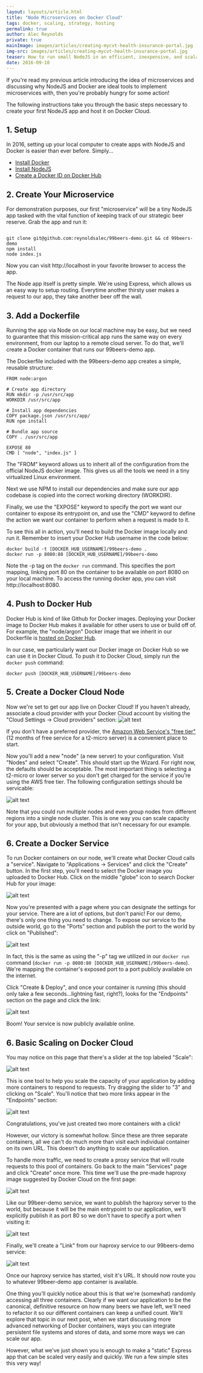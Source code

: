 ```yaml
---
layout: layouts/article.html
title: "Node Microservices on Docker Cloud"
tags: docker, scaling, strategy, hosting
permalink: true
author: Alec Reynolds
private: true
mainImage: images/articles/creating-mycvt-health-insurance-portal.jpg
img-src: images/articles/creating-mycvt-health-insurance-portal.jpg
teaser: How to run small NodeJS in an efficient, inexpensive, and scalable manner using Docker Cloud.
date: 2016-09-10
---
```


If you're read my previous article introducing the idea of microservices and discussing why NodeJS and Docker are ideal tools to implement microservices with, then you're probably hungry for some action!

The following instructions take you through the basic steps necessary to create your first NodeJS app and host it on Docker Cloud.

## 1. Setup

In 2016, setting up your local computer to create apps with NodeJS and Docker is easier than ever before. Simply...

- [Install Docker](https://www.docker.com/products/docker)
- [Install NodeJS](https://nodejs.org)
- [Create a Docker ID on Docker Hub](https://hub.docker.com)

## 2. Create Your Microservice

For demonstration purposes, our first "microservice" will be a tiny NodeJS app tasked with the vital function of keeping track of our strategic beer reserve. Grab the app and run it:

<pre><code class="language-bash">
git clone git@github.com:reynoldsalec/99beers-demo.git && cd 99beers-demo
npm install
node index.js
</pre></code>

Now you can visit http://localhost in your favorite browser to access the app.

The Node app itself is pretty simple. We're using Express, which allows us an easy way to setup routing. Everytime another thirsty user makes a request to our app, they take another beer off the wall.

## 3. Add a Dockerfile

Running the app via Node on our local machine may be easy, but we need to guarantee that this mission-critical app runs the same way on every environment, from our laptop to a remote cloud server. To do that, we'll create a Docker container that runs our 99beers-demo app.

The Dockerfile included with the 99beers-demo app creates a simple, reusable structure:

```
FROM node:argon

# Create app directory
RUN mkdir -p /usr/src/app
WORKDIR /usr/src/app

# Install app dependencies
COPY package.json /usr/src/app/
RUN npm install

# Bundle app source
COPY . /usr/src/app

EXPOSE 80
CMD [ "node", "index.js" ]
```

The "FROM" keyword allows us to inherit all of the configuration from the official NodeJS docker image. This gives us all the tools we need in a tiny virtualized Linux environment.

Next we use NPM to install our dependencies and make sure our app codebase is copied into the correct working directory (WORKDIR).

Finally, we use the "EXPOSE" keyword to specify the port we want our container to expose its entrypoint on, and use the "CMD" keyword to define the action we want our container to perform when a request is made to it.

To see this all in action, you'll need to build the Docker image locally and run it. Remember to insert your Docker Hub username in the code below:

```
docker build -t [DOCKER_HUB_USERNAME]/99beers-demo .
docker run -p 8080:80 [DOCKER_HUB_USERNAME]/99beers-demo
```

Note the -p tag on the `docker run` command. This specifies the port mapping, linking port 80 on the container to be available on port 8080 on your local machine. To access the running docker app, you can visit http://localhost:8080.

## 4. Push to Docker Hub

Docker Hub is kind of like Github for Docker images. Deploying your Docker image to Docker Hub makes it available for other users to use or build off of. For example, the "node/argon" Docker image that we inherit in our Dockerfile is [hosted on Docker Hub](https://hub.docker.com/_/node).

In our case, we particularly want our Docker image on Docker Hub so we can use it in Docker Cloud. To push it to Docker Cloud, simply run the `docker push` command:

```
docker push [DOCKER_HUB_USERNAME]/99beers-demo
```

## 5. Create a Docker Cloud Node

Now we're set to get our app live on Docker Cloud! If you haven't already, associate a cloud provider with your Docker Cloud account by visiting the "Cloud Settings -> Cloud providers" section: ![alt text](/images/articles/node-microservices-docker-clouddocker_cloud_providers.png "Docker Cloud Cloud Settings")

If you don't have a preferred provider, the [Amazon Web Service's "free tier"](https://aws.amazon.com/free/) (12 months of free service for a t2-micro server) is a convenient place to start.

Now you'll add a new "node" (a new server) to your configuration. Visit "Nodes" and select "Create". This should start up the Wizard. For right now, the defaults should be acceptable. The most important thing is selecting a t2-micro or lower server so you don't get charged for the service if you're using the AWS free tier. The following configuration settings should be servicable:

![alt text](/images/articles/node-microservices-docker-clouddocker_cloud_node.png "Docker Cloud Node Settings")

Note that you could run multiple nodes and even group nodes from different regions into a single node cluster. This is one way you can scale capacity for your app, but obviously a method that isn't necessary for our example.

## 6. Create a Docker Service

To run Docker containers on our node, we'll create what Docker Cloud calls a "service". Navigate to "Applications -> Services" and click the "Create" button. In the first step, you'll need to select the Docker image you uploaded to Docker Hub. Click on the middle "globe" icon to search Docker Hub for your image:

![alt text](/images/articles/node-microservices-docker-clouddocker_cloud_search_image.png "Search Docker Hub for your Image")

Now you're presented with a page where you can designate the settings for your service. There are a lot of options, but don't panic! For our demo, there's only one thing you need to change. To expose our service to the outside world, go to the "Ports" section and publish the port to the world by click on "Published":

![alt text](/images/articles/node-microservices-docker-clouddocker_cloud_publish_port.png "Publish a public port for your service.")

In fact, this is the same as using the "-p" tag we utilized in our `docker run` command (`docker run -p 8080:80 [DOCKER_HUB_USERNAME]/99beers-demo`). We're mapping the container's exposed port to a port publicly available on the internet.

Click "Create & Deploy", and once your container is running (this should only take a few seconds...lightning fast, right?), looks for the "Endpoints" section on the page and click the link:

![alt text](/images/articles/node-microservices-docker-clouddocker_cloud_visit_service.png "Visit your service online.")

Boom! Your service is now publicly available online.

## 6. Basic Scaling on Docker Cloud

You may notice on this page that there's a slider at the top labeled "Scale":

![alt text](/images/articles/node-microservices-docker-clouddocker_cloud_scale.png "Scale the number of containers in your service.")

This is one tool to help you scale the capacity of your application by adding more containers to respond to requests. Try dragging the slider to "3" and clicking on "Scale". You'll notice that two more links appear in the "Endpoints" section:

![alt text](/images/articles/node-microservices-docker-clouddocker_cloud_scale.png "Scale the number of containers in your service.")

Congratulations, you've just created two more containers with a click!

However, our victory is somewhat hollow. Since these are three separate containers, all we can't do much more than visit each individual container on its own URL. This doesn't do anything to scale our application.

To handle more traffic, we need to create a proxy service that will route requests to this pool of containers. Go back to the main "Services" page and click "Create" once more. This time we'll use the pre-made haproxy image suggested by Docker Cloud on the first page:

![alt text](/images/articles/node-microservices-docker-clouddocker_cloud_create_haproxy.png "Select haproxy image.")

Like our 99beer-demo service, we want to publish the haproxy server to the world, but because it will be the main entrypoint to our application, we'll explicitly publish it as port 80 so we don't have to specify a port when visiting it:

![alt text](/images/articles/node-microservices-docker-clouddocker_cloud_publish_haproxy_port.png "Select haproxy port.")

Finally, we'll create a "Link" from our haproxy service to our 99beers-demo service:

![alt text](/images/articles/node-microservices-docker-clouddocker_cloud_publish_haproxy_link.png "Select haproxy port.")

Once our haproxy service has started, visit it's URL. It should now route you to whatever 99beer-demo app container is available.

One thing you'll quickly notice about this is that we're (somewhat) randomly accessing all three containers. Clearly if we want our application to be the canonical, definitive resource on how many beers we have left, we'll need to refactor it so our different containers can keep a unified count. We'll explore that topic in our next post, when we start discussing more advanced networking of Docker containers, ways you can integrate persistent file systems and stores of data, and some more ways we can scale our app.

However, what we've just shown you is enough to make a "static" Express app that can be scaled very easily and quickly. We run a few simple sites this very way!